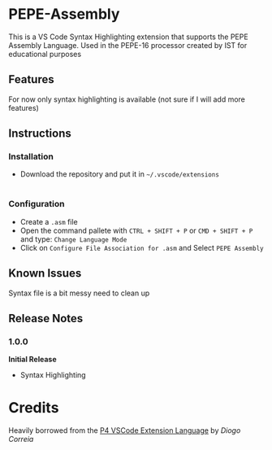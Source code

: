 # PEPE-Assembly

This is a VS Code Syntax Highlighting extension that supports the PEPE Assembly Language. Used in the PEPE-16 processor created by IST for educational purposes

## Features

For now only syntax highlighting is available (not sure if I will add more features)

## Instructions

### Installation
- Download the repository and put it in `~/.vscode/extensions`
<br></br>
### Configuration
- Create a `.asm` file
- Open the command pallete with `CTRL + SHIFT + P` or `CMD + SHIFT + P` and type: `Change Language Mode`
- Click on  `Configure File Association for .asm` and Select `PEPE Assembly`

## Known Issues

Syntax file is a bit messy need to clean up

## Release Notes

### 1.0.0

**Initial Release**
- Syntax Highlighting

# Credits

Heavily borrowed from the [P4 VSCode Extension Language](https://github.com/diogotcorreia/P4-Assembly) by _Diogo Correia_
